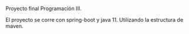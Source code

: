 Proyecto final Programación III.

El proyecto se corre con spring-boot y java 11. Utilizando la estructura de maven.
